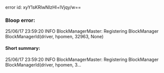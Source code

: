 error id: xyY1sKRlwNIzHl+IVjqy/w==
### Bloop error:

25/06/17 23:59:20 INFO BlockManagerMaster: Registering BlockManager BlockManagerId(driver, hpomen, 32963, None)
#### Short summary: 

25/06/17 23:59:20 INFO BlockManagerMaster: Registering BlockManager BlockManagerId(driver, hpomen, 3...